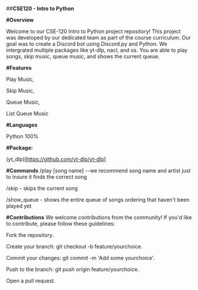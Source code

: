 ##**CSE120 - Intro to Python**  

**#Overview**  

Welcome to our CSE-120 Intro to Python project repository! This project was developed by our dedicated team as part of the course curriculum. Our goal was to create a Discord bot using Discord.py and Python. We intergrated multiple packages like yt-dlp, nacl, and os. You are able to play songs, skip music, queue music, and shows the current queue.  


**#Features**  

Play Music,  

Skip Music,  

Queue Music,  

List Queue Music  


**#Languages**  

Python 100%  

**#Package:**  

(yt_dlp)[https://github.com/yt-dlp/yt-dlp]




**#Commands**
/play [song name] --we recommend song name and artist just to insure it finds the correct song  

/skip - skips the current song  

/show_queue - shows the entire queue of songs ordering that haven't been played yet  



**#Contributions**
We welcome contributions from the community! If you'd like to contribute, please follow these guidelines:  

Fork the repository.  

Create your branch: git checkout -b feature/yourchoice.  

Commit your changes: git commit -m 'Add some yourchoice'.  

Push to the branch: git push origin feature/yourchoice.  

Open a pull request.  

